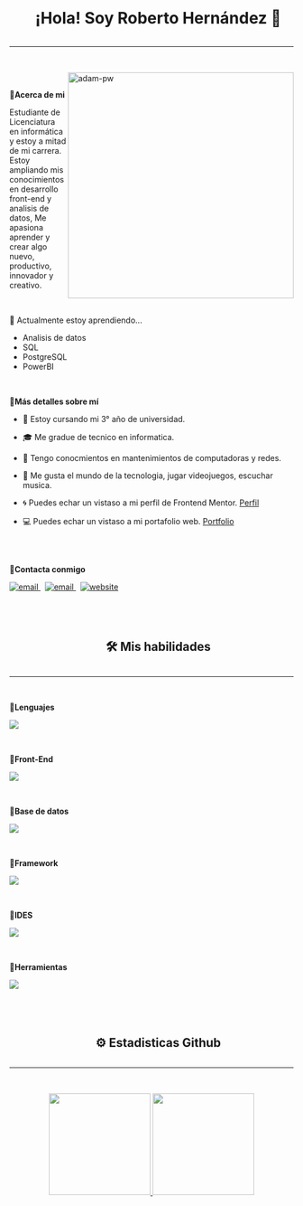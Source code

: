 <div id="user-content-toc">
  <ul align="Center">
    <summary><h1 style="display: inline-block"> ¡Hola!  Soy Roberto Hernández 👋  </h1></summary>
  </ul>
</div>

___

</br>

<!-- profile picture  -->
<p><img align="right" width="400" src="https://github.com/Adam-pw/Adam-pw/blob/main/animation_500_kxa883sd.gif" alt="adam-pw" /></p>
  
</br> 

<!-- about me -->

**📍Acerca de mi**

<!--Start Intro-->               
<p align="left"> Estudiante de Licenciatura en informática y estoy a mitad de mi carrera. Estoy ampliando mis conocimientos en desarrollo front-end y analisis de datos, Me apasiona aprender y crear algo nuevo, productivo, innovador y creativo. </p>

</br>

🌱 Actualmente estoy aprendiendo...
  - Analisis de datos
  - SQL
  - PostgreSQL
  - PowerBI

</br>

**📍Más detalles sobre mí**

- :scroll: Estoy cursando mi 3° año de universidad.

- :mortar_board: Me gradue de tecnico en informatica.

- :wrench: Tengo conocmientos en mantenimientos de computadoras y redes.

- :space_invader: Me gusta el mundo de la tecnologia, jugar videojuegos, escuchar musica.

- :cyclone: Puedes echar un vistaso a mi perfil de Frontend Mentor. [Perfil](https://www.frontendmentor.io/profile/rherndz) 

- :computer: Puedes echar un vistaso a mi portafolio web. [Portfolio](https://kiran1689.github.io) 

<br />

<!-- Social Media -->

</br>

**📍Contacta conmigo**

<p align="left">
  <a href="mailto:farahaitelahmadi@gmail.com">
     <img  src="https://img.shields.io/badge/email-red?style=for-the-badge&logo=gmail&logoColor=white" alt="email">
  <a/>&nbsp;
  <a href="https://www.linkedin.com/in/farah-ahmadi">
     <img  src="https://img.shields.io/badge/linkedin-0A66C2?style=for-the-badge&logo=linkedin&logoColor=white" alt="email">
  <a/>&nbsp;
  <a href="https://farahelahmadi.me">
     <img  src="https://img.shields.io/badge/website-C3897E?style=for-the-badge&logo=about.me&logoColor=white" alt="website">
  <a/>
<p/>

</br>

###

<div id="user-content-toc">
  <ul align="Center">
    <summary><h2 style="display: inline-block"> 🛠️ Mis habilidades </h2></summary>
  </ul>
</div>

___

</br>

**📍Lenguajes**

<!-- tech stack icons -->
<p align="rigth">
  <a href="https://skillicons.dev">
    <img src="https://skillicons.dev/icons?i=java,php,cs,js&perline=14" />
  </a>
</p>

</br>

**📍Front-End**

<!-- tech stack icons -->
<p align="rigth">
  <a href="https://skillicons.dev">
    <img src="https://skillicons.dev/icons?i=html,css,js&perline=14" />
  </a>
</p>

</br>

**📍Base de datos**

<!-- tech stack icons -->
<p align="rigth">
  <a href="https://skillicons.dev">
    <img src="https://skillicons.dev/icons?i=postgres,mysql&perline=14" />
  </a>
</p>

</br>

**📍Framework**

<!-- tech stack icons -->
<p align="rigth">
  <a href="https://skillicons.dev">
    <img src="https://skillicons.dev/icons?i=tailwind,bootstrap,dotnet&perline=14" />
  </a>
</p>

</br>

**📍IDES**

<!--tech stack icons-->
<p align="rigth">
  <a href="https://skillicons.dev">
    <img src="https://skillicons.dev/icons?i=vscode,visualstudio,sublime&perline=14" />
  </a>
</p>

</br>

**📍Herramientas**

<!-- tech stack icons -->
<p align="rigth">
  <a href="https://skillicons.dev">
    <img src="https://skillicons.dev/icons?i=wordpress,git,github,npm,figma,windows,ubuntu&perline=14" />
  </a>
</p>

</br>

###

<div id="user-content-toc">
  <ul align="Center">
    <summary><h2 style="display: inline-block"> ⚙️ Estadisticas Github  </h2></summary>
  </ul>
</div>

___

</br>

<p align="center">
  <a align="left" href="https://github.com/rherndz">
    <img height="180em" src="https://github-readme-stats-eight-theta.vercel.app/api?username=rherndz&show_icons=true&theme=algolia&include_all_commits=true&count_private=true"/>
  </a>
  <a align="rigth" href="https://github.com/rherndz">
    <img height="180em" src="https://github-readme-stats-eight-theta.vercel.app/api/top-langs/?username=rherndz&layout=compact&langs_count=8&theme=algolia"/>
  </a>
</p>

</br>



